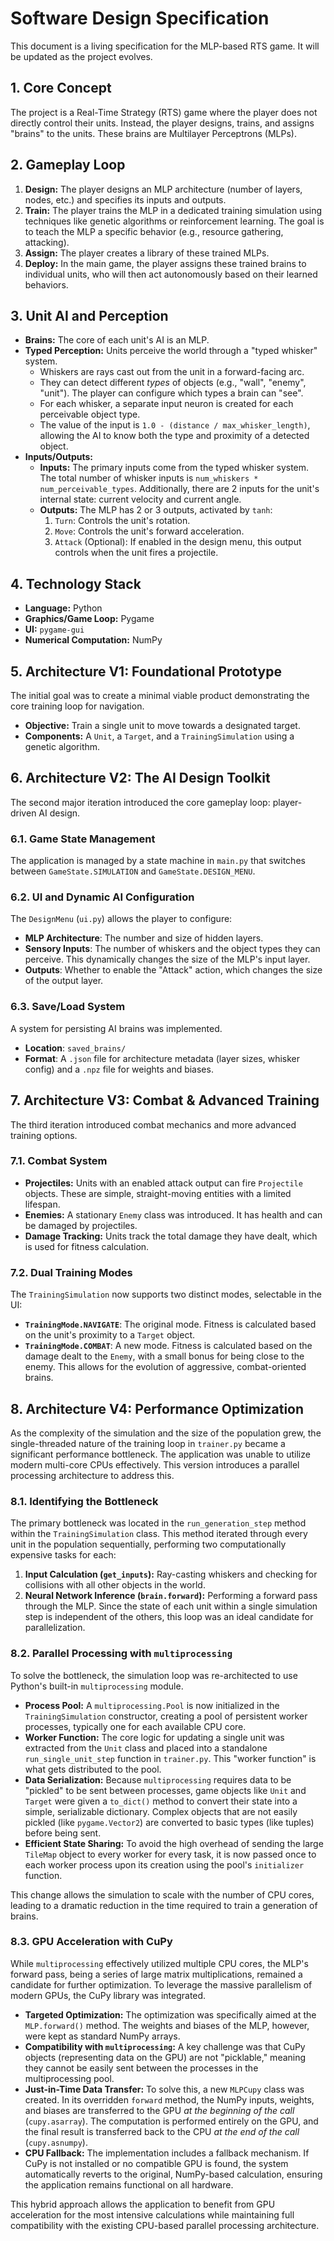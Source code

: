 # Software Design Specification

This document is a living specification for the MLP-based RTS game. It will be updated as the project evolves.

## 1. Core Concept
The project is a Real-Time Strategy (RTS) game where the player does not directly control their units. Instead, the player designs, trains, and assigns "brains" to the units. These brains are Multilayer Perceptrons (MLPs).

## 2. Gameplay Loop
1.  **Design:** The player designs an MLP architecture (number of layers, nodes, etc.) and specifies its inputs and outputs.
2.  **Train:** The player trains the MLP in a dedicated training simulation using techniques like genetic algorithms or reinforcement learning. The goal is to teach the MLP a specific behavior (e.g., resource gathering, attacking).
3.  **Assign:** The player creates a library of these trained MLPs.
4.  **Deploy:** In the main game, the player assigns these trained brains to individual units, who will then act autonomously based on their learned behaviors.

## 3. Unit AI and Perception
-   **Brains:** The core of each unit's AI is an MLP.
-   **Typed Perception:** Units perceive the world through a "typed whisker" system.
    -   Whiskers are rays cast out from the unit in a forward-facing arc.
    -   They can detect different *types* of objects (e.g., "wall", "enemy", "unit"). The player can configure which types a brain can "see".
    -   For each whisker, a separate input neuron is created for each perceivable object type.
    -   The value of the input is `1.0 - (distance / max_whisker_length)`, allowing the AI to know both the type and proximity of a detected object.
-   **Inputs/Outputs:**
    -   **Inputs:** The primary inputs come from the typed whisker system. The total number of whisker inputs is `num_whiskers * num_perceivable_types`. Additionally, there are 2 inputs for the unit's internal state: current velocity and current angle.
    -   **Outputs:** The MLP has 2 or 3 outputs, activated by `tanh`:
        1.  `Turn`: Controls the unit's rotation.
        2.  `Move`: Controls the unit's forward acceleration.
        3.  `Attack` (Optional): If enabled in the design menu, this output controls when the unit fires a projectile.

## 4. Technology Stack
-   **Language:** Python
-   **Graphics/Game Loop:** Pygame
-   **UI:** `pygame-gui`
-   **Numerical Computation:** NumPy

## 5. Architecture V1: Foundational Prototype
The initial goal was to create a minimal viable product demonstrating the core training loop for navigation.
-   **Objective:** Train a single unit to move towards a designated target.
-   **Components:** A `Unit`, a `Target`, and a `TrainingSimulation` using a genetic algorithm.

## 6. Architecture V2: The AI Design Toolkit
The second major iteration introduced the core gameplay loop: player-driven AI design.

### 6.1. Game State Management
The application is managed by a state machine in `main.py` that switches between `GameState.SIMULATION` and `GameState.DESIGN_MENU`.

### 6.2. UI and Dynamic AI Configuration
The `DesignMenu` (`ui.py`) allows the player to configure:
-   **MLP Architecture**: The number and size of hidden layers.
-   **Sensory Inputs**: The number of whiskers and the object types they can perceive. This dynamically changes the size of the MLP's input layer.
-   **Outputs**: Whether to enable the "Attack" action, which changes the size of the output layer.

### 6.3. Save/Load System
A system for persisting AI brains was implemented.
-   **Location**: `saved_brains/`
-   **Format**: A `.json` file for architecture metadata (layer sizes, whisker config) and a `.npz` file for weights and biases.

## 7. Architecture V3: Combat & Advanced Training
The third iteration introduced combat mechanics and more advanced training options.

### 7.1. Combat System
-   **Projectiles:** Units with an enabled attack output can fire `Projectile` objects. These are simple, straight-moving entities with a limited lifespan.
-   **Enemies:** A stationary `Enemy` class was introduced. It has health and can be damaged by projectiles.
-   **Damage Tracking:** Units track the total damage they have dealt, which is used for fitness calculation.

### 7.2. Dual Training Modes
The `TrainingSimulation` now supports two distinct modes, selectable in the UI:
-   **`TrainingMode.NAVIGATE`**: The original mode. Fitness is calculated based on the unit's proximity to a `Target` object.
-   **`TrainingMode.COMBAT`**: A new mode. Fitness is calculated based on the damage dealt to the `Enemy`, with a small bonus for being close to the enemy. This allows for the evolution of aggressive, combat-oriented brains.

## 8. Architecture V4: Performance Optimization
As the complexity of the simulation and the size of the population grew, the single-threaded nature of the training loop in `trainer.py` became a significant performance bottleneck. The application was unable to utilize modern multi-core CPUs effectively. This version introduces a parallel processing architecture to address this.

### 8.1. Identifying the Bottleneck
The primary bottleneck was located in the `run_generation_step` method within the `TrainingSimulation` class. This method iterated through every unit in the population sequentially, performing two computationally expensive tasks for each:
1.  **Input Calculation (`get_inputs`):** Ray-casting whiskers and checking for collisions with all other objects in the world.
2.  **Neural Network Inference (`brain.forward`):** Performing a forward pass through the MLP.
Since the state of each unit within a single simulation step is independent of the others, this loop was an ideal candidate for parallelization.

### 8.2. Parallel Processing with `multiprocessing`
To solve the bottleneck, the simulation loop was re-architected to use Python's built-in `multiprocessing` module.

-   **Process Pool:** A `multiprocessing.Pool` is now initialized in the `TrainingSimulation` constructor, creating a pool of persistent worker processes, typically one for each available CPU core.
-   **Worker Function:** The core logic for updating a single unit was extracted from the `Unit` class and placed into a standalone `run_single_unit_step` function in `trainer.py`. This "worker function" is what gets distributed to the pool.
-   **Data Serialization:** Because `multiprocessing` requires data to be "pickled" to be sent between processes, game objects like `Unit` and `Target` were given a `to_dict()` method to convert their state into a simple, serializable dictionary. Complex objects that are not easily pickled (like `pygame.Vector2`) are converted to basic types (like tuples) before being sent.
-   **Efficient State Sharing:** To avoid the high overhead of sending the large `TileMap` object to every worker for every task, it is now passed once to each worker process upon its creation using the pool's `initializer` function.

This change allows the simulation to scale with the number of CPU cores, leading to a dramatic reduction in the time required to train a generation of brains.

### 8.3. GPU Acceleration with CuPy
While `multiprocessing` effectively utilized multiple CPU cores, the MLP's forward pass, being a series of large matrix multiplications, remained a candidate for further optimization. To leverage the massive parallelism of modern GPUs, the CuPy library was integrated.

-   **Targeted Optimization:** The optimization was specifically aimed at the `MLP.forward()` method. The weights and biases of the MLP, however, were kept as standard NumPy arrays.
-   **Compatibility with `multiprocessing`:** A key challenge was that CuPy objects (representing data on the GPU) are not "picklable," meaning they cannot be easily sent between the processes in the multiprocessing pool.
-   **Just-in-Time Data Transfer:** To solve this, a new `MLPCupy` class was created. In its overridden `forward` method, the NumPy inputs, weights, and biases are transferred to the GPU *at the beginning of the call* (`cupy.asarray`). The computation is performed entirely on the GPU, and the final result is transferred back to the CPU *at the end of the call* (`cupy.asnumpy`).
-   **CPU Fallback:** The implementation includes a fallback mechanism. If CuPy is not installed or no compatible GPU is found, the system automatically reverts to the original, NumPy-based calculation, ensuring the application remains functional on all hardware.

This hybrid approach allows the application to benefit from GPU acceleration for the most intensive calculations while maintaining full compatibility with the existing CPU-based parallel processing architecture.
